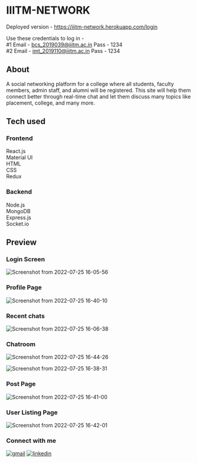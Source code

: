 # IIITM-NETWORK

Deployed version - https://iiitm-network.herokuapp.com/login  

Use these credentials to log in -   
#1 Email - bcs_2019039@iiitm.ac.in Pass - 1234  
#2 Email - imt_2019110@iiitm.ac.in Pass - 1234
## About

A social networking platform for a college where all students, faculty members, admin staff, and alumni will be registered. This site will help them connect better through real-time chat and let them discuss many topics like placement, college, and many more. 
## Tech used
### Frontend
React.js  
Material UI  
HTML  
CSS  
Redux
### Backend
Node.js  
MongoDB  
Express.js  
Socket.io  

## Preview
### Login Screen
![Screenshot from 2022-07-25 16-05-56](https://user-images.githubusercontent.com/56275863/180762396-b2db1cd2-8e5c-4624-a34d-32296df41345.png)
### Profile Page
![Screenshot from 2022-07-25 16-40-10](https://user-images.githubusercontent.com/56275863/180765425-334fa4d0-274b-4682-ae91-350a7a5fa32e.png)

### Recent chats
![Screenshot from 2022-07-25 16-06-38](https://user-images.githubusercontent.com/56275863/180762405-9b3afcd0-a2bd-432e-b549-6c495ed030bb.png)
### Chatroom
![Screenshot from 2022-07-25 16-44-26](https://user-images.githubusercontent.com/56275863/180765061-26ef0096-049e-43e4-a0c6-f13506d3b014.png)

![Screenshot from 2022-07-25 16-38-31](https://user-images.githubusercontent.com/56275863/180764054-f0f75da2-35e1-48c8-b04a-15d5a181a000.png)


### Post Page

![Screenshot from 2022-07-25 16-41-00](https://user-images.githubusercontent.com/56275863/180764466-4508f5f3-791b-42ec-a518-be23205a41cf.png)
### User Listing Page
![Screenshot from 2022-07-25 16-42-01](https://user-images.githubusercontent.com/56275863/180764454-536c72c8-b6ad-4160-b38e-87fee339a1f4.png)
### Connect with me
[![gmail](https://img.shields.io/badge/Gmail-D14836?style=for-the-badge&logo=gmail&logoColor=white)](mailto:prafful026@gmail.com)
[![linkedin](https://img.shields.io/badge/linkedin-0A66C2?style=for-the-badge&logo=linkedin&logoColor=white)](https://www.linkedin.com/in/prafful026/)
